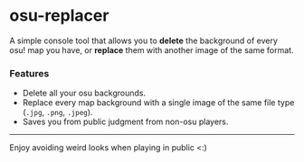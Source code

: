 # osu-replacer

A simple console tool that allows you to **delete** the background of every osu! map you have, or **replace** them with another image of the same format.

### Features
- Delete all your osu backgrounds.
- Replace every map background with a single image of the same file type (`.jpg`, `.png`, `.jpeg`).
- Saves you from public judgment from non-osu players.

---

Enjoy avoiding weird looks when playing in public <:)
